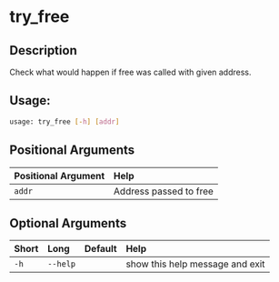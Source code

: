 



# try_free

## Description


Check what would happen if free was called with given address.
## Usage:


```bash
usage: try_free [-h] [addr]

```
## Positional Arguments

|Positional Argument|Help|
| :--- | :--- |
|`addr`|Address passed to free|

## Optional Arguments

|Short|Long|Default|Help|
| :--- | :--- | :--- | :--- |
|`-h`|`--help`||show this help message and exit|
